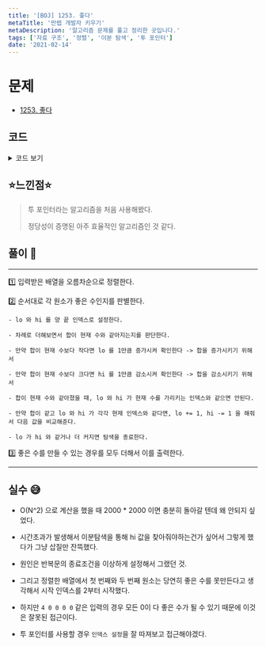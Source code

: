 ```yaml
---
title: '[BOJ] 1253. 좋다'
metaTitle: '만렙 개발자 키우기'
metaDescription: '알고리즘 문제를 풀고 정리한 곳입니다.'
tags: ['자료 구조', '정렬', '이분 탐색', '투 포인터']
date: '2021-02-14'
---
```


# 문제
- [1253. 좋다](https://www.acmicpc.net/problem/1253)

## 코드

<details><summary> 코드 보기 </summary>

``` java
import java.io.BufferedReader;
import java.io.IOException;
import java.io.InputStreamReader;
import java.util.Arrays;
import java.util.StringTokenizer;

public class Q1253 {
    static int n, arr[];
    public static void main(String[] args) throws IOException {
        init();
        solution();
    }

    private static void solution() {
        int ans = 0;
        Arrays.sort(arr);
        for (int idx = 0; idx < n; idx++) {
            int target = arr[idx], lo = 0, hi = n - 1;
            while(lo < hi){
                int sum = arr[lo] + arr[hi];
                if(sum < target) lo++;
                else if(sum > target) hi--;
                else{
                    if(lo != idx && hi != idx){
                        ans += 1;
                        break;
                    }
                    if(lo == idx) lo += 1;
                    if(hi == idx) hi -= 1;
                }
            }
        }
        System.out.println(ans);
    }

    private static void init() throws IOException {
        BufferedReader br = new BufferedReader(new InputStreamReader(System.in));
        StringTokenizer st = new StringTokenizer(br.readLine());
        n = Integer.parseInt(st.nextToken());
        arr = new int[n];
        st = new StringTokenizer(br.readLine());
        for (int i = 0; i < n; i++)
            arr[i] = Integer.parseInt(st.nextToken());
        Arrays.sort(arr);
    }
}
/*
10
2 3 4 7 12 13 17 19 23 29

4
0 0 0 0

7
0 0 0 3 3 3 3
 */
```

</details>

## ⭐️느낀점⭐️
> 투 포인터라는 알고리즘을 처음 사용해봤다.
>
> 정당성이 증명된 아주 효율적인 알고리즘인 것 같다.
>

## 풀이 📣
<hr/>

1️⃣ 입력받은 배열을 오름차순으로 정렬한다.


2️⃣ 순서대로 각 원소가 좋은 수인지를 판별한다.

    - lo 와 hi 를 양 끝 인덱스로 설정한다.

    - 차례로 더해보면서 합이 현재 수와 같아지는지를 판단한다.

    - 만약 합이 현재 수보다 작다면 lo 를 1만큼 증가시켜 확인한다 -> 합을 증가시키기 위해서

    - 만약 합이 현재 수보다 크다면 hi 를 1만큼 감소시켜 확인한다 -> 합을 감소시키기 위해서

    - 합이 현재 수와 같아졌을 때, lo 와 hi 가 현재 수를 가리키는 인덱스와 같으면 안된다.

    - 만약 합이 같고 lo 와 hi 가 각각 현재 인덱스와 같다면, lo += 1, hi -= 1 을 해줘서 다음 값을 비교해준다.

    - lo 가 hi 와 같거나 더 커지면 탐색을 종료한다.

3️⃣ 좋은 수를 만들 수 있는 경우를 모두 더해서 이를 출력한다.

<hr/>

## 실수 😅
- O(N^2) 으로 계산을 했을 때 2000 * 2000 이면 충분히 돌아갈 텐데 왜 안되지 싶었다.

- 시간초과가 발생해서 이분탐색을 통해 hi 값을 찾아줘야하는건가 싶어서 그렇게 했다가 그냥 삽질만 잔뜩했다.

- 원인은 반복문의 종료조건을 이상하게 설정해서 그랬던 것.

- 그리고 정렬한 배열에서 첫 번째와 두 번째 원소는 당연히 좋은 수를 못만든다고 생각해서 시작 인덱스를 2부터 시작했다.

- 하지만 `4 0 0 0 0` 같은 입력의 경우 모든 0이 다 좋은 수가 될 수 있기 때문에 이것은 잘못된 접근이다.

- 투 포인터를 사용할 경우 `인덱스 설정`을 잘 따져보고 접근해야겠다.
